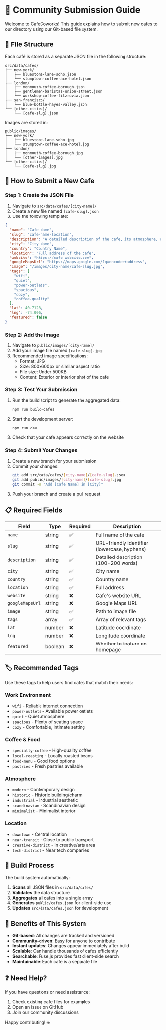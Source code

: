 # 🎯 Community Submission Guide

Welcome to CafeCoworks! This guide explains how to submit new cafes to our directory using our Git-based file system.

## 📁 File Structure

Each café is stored as a separate JSON file in the following structure:

```
src/data/cafes/
├── new-york/
│   ├── bluestone-lane-soho.json
│   └── stumptown-coffee-ace-hotel.json
├── london/
│   ├── monmouth-coffee-borough.json
│   ├── gentlemen-baristas-union-street.json
│   └── workshop-coffee-fitzrovia.json
├── san-francisco/
│   └── blue-bottle-hayes-valley.json
└── [other-cities]/
    └── [cafe-slug].json
```

Images are stored in:

```
public/images/
├── new-york/
│   ├── bluestone-lane-soho.jpg
│   └── stumptown-coffee-ace-hotel.jpg
├── london/
│   ├── monmouth-coffee-borough.jpg
│   └── [other-images].jpg
└── [other-cities]/
    └── [cafe-slug].jpg
```

## 📝 How to Submit a New Cafe

### Step 1: Create the JSON File

1. Navigate to `src/data/cafes/[city-name]/`
2. Create a new file named `[cafe-slug].json`
3. Use the following template:

```json
{
  "name": "Cafe Name",
  "slug": "cafe-name-location",
  "description": "A detailed description of the cafe, its atmosphere, and why it's great for remote work. Include information about wifi, seating, noise level, etc.",
  "city": "City Name",
  "country": "Country Name",
  "location": "Full address of the cafe",
  "website": "https://cafe-website.com",
  "googleMapsUrl": "https://maps.google.com/?q=encoded+address",
  "image": "/images/city-name/cafe-slug.jpg",
  "tags": [
    "wifi",
    "quiet",
    "power-outlets",
    "spacious",
    "cozy",
    "coffee-quality"
  ],
  "lat": 40.7128,
  "lng": -74.006,
  "featured": false
}
```

### Step 2: Add the Image

1. Navigate to `public/images/[city-name]/`
2. Add your image file named `[cafe-slug].jpg`
3. Recommended image specifications:
   - Format: JPG
   - Size: 800x600px or similar aspect ratio
   - File size: Under 500KB
   - Content: Exterior or interior shot of the cafe

### Step 3: Test Your Submission

1. Run the build script to generate the aggregated data:

   ```bash
   npm run build-cafes
   ```

2. Start the development server:

   ```bash
   npm run dev
   ```

3. Check that your cafe appears correctly on the website

### Step 4: Submit Your Changes

1. Create a new branch for your submission
2. Commit your changes:
   ```bash
   git add src/data/cafes/[city-name]/[cafe-slug].json
   git add public/images/[city-name]/[cafe-slug].jpg
   git commit -m "Add [Cafe Name] in [City]"
   ```
3. Push your branch and create a pull request

## 📋 Required Fields

| Field           | Type    | Required | Description                                  |
| --------------- | ------- | -------- | -------------------------------------------- |
| `name`          | string  | ✅       | Full name of the cafe                        |
| `slug`          | string  | ✅       | URL-friendly identifier (lowercase, hyphens) |
| `description`   | string  | ✅       | Detailed description (100-200 words)         |
| `city`          | string  | ✅       | City name                                    |
| `country`       | string  | ✅       | Country name                                 |
| `location`      | string  | ✅       | Full address                                 |
| `website`       | string  | ❌       | Cafe's website URL                           |
| `googleMapsUrl` | string  | ❌       | Google Maps URL                              |
| `image`         | string  | ✅       | Path to image file                           |
| `tags`          | array   | ✅       | Array of relevant tags                       |
| `lat`           | number  | ❌       | Latitude coordinate                          |
| `lng`           | number  | ❌       | Longitude coordinate                         |
| `featured`      | boolean | ❌       | Whether to feature on homepage               |

## 🏷️ Recommended Tags

Use these tags to help users find cafes that match their needs:

### Work Environment

- `wifi` - Reliable internet connection
- `power-outlets` - Available power outlets
- `quiet` - Quiet atmosphere
- `spacious` - Plenty of seating space
- `cozy` - Comfortable, intimate setting

### Coffee & Food

- `specialty-coffee` - High-quality coffee
- `local-roasting` - Locally roasted beans
- `food-menu` - Good food options
- `pastries` - Fresh pastries available

### Atmosphere

- `modern` - Contemporary design
- `historic` - Historic building/charm
- `industrial` - Industrial aesthetic
- `scandinavian` - Scandinavian design
- `minimalist` - Minimalist interior

### Location

- `downtown` - Central location
- `near-transit` - Close to public transport
- `creative-district` - In creative/arts area
- `tech-district` - Near tech companies

## 🔧 Build Process

The build system automatically:

1. **Scans** all JSON files in `src/data/cafes/`
2. **Validates** the data structure
3. **Aggregates** all cafes into a single array
4. **Generates** `public/cafes.json` for client-side use
5. **Updates** `src/data/cafes.json` for development

## 🚀 Benefits of This System

- **Git-based**: All changes are tracked and versioned
- **Community-driven**: Easy for anyone to contribute
- **Instant updates**: Changes appear immediately after build
- **Scalable**: Can handle thousands of cafes efficiently
- **Searchable**: Fuse.js provides fast client-side search
- **Maintainable**: Each cafe is a separate file

## ❓ Need Help?

If you have questions or need assistance:

1. Check existing cafe files for examples
2. Open an issue on GitHub
3. Join our community discussions

Happy contributing! ☕
